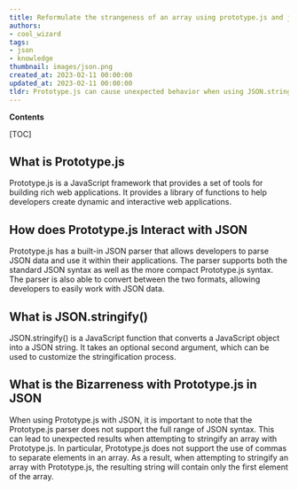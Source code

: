 ```yaml
---
title: Reformulate the strangeness of an array using prototype.js and json.stringify()
authors:
- cool_wizard
tags:
- json
- knowledge
thumbnail: images/json.png
created_at: 2023-02-11 00:00:00
updated_at: 2023-02-11 00:00:00
tldr: Prototype.js can cause unexpected behavior when using JSON.stringify() on an array due to its extending of the Array prototype.
---
```


**Contents**

[TOC]

## What is Prototype.js
Prototype.js is a JavaScript framework that provides a set of tools for building rich web applications. It provides a library of functions to help developers create dynamic and interactive web applications.

## How does Prototype.js Interact with JSON
Prototype.js has a built-in JSON parser that allows developers to parse JSON data and use it within their applications. The parser supports both the standard JSON syntax as well as the more compact Prototype.js syntax. The parser is also able to convert between the two formats, allowing developers to easily work with JSON data.

## What is JSON.stringify()
JSON.stringify() is a JavaScript function that converts a JavaScript object into a JSON string. It takes an optional second argument, which can be used to customize the stringification process.

## What is the Bizarreness with Prototype.js in JSON
When using Prototype.js with JSON, it is important to note that the Prototype.js parser does not support the full range of JSON syntax. This can lead to unexpected results when attempting to stringify an array with Prototype.js. In particular, Prototype.js does not support the use of commas to separate elements in an array. As a result, when attempting to stringify an array with Prototype.js, the resulting string will contain only the first element of the array.
